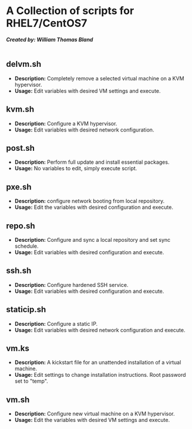 # A Collection of scripts for RHEL7/CentOS7
***Created by: William Thomas Bland***<br>
<br>

delvm.sh
---
* **Description:** Completely remove a selected virtual machine on a KVM hypervisor.<br>
* **Usage:** Edit variables with desired VM settings and execute.

kvm.sh
---
* **Description:** Configure a KVM hypervisor.<br>
* **Usage:** Edit variables with desired network configuration.

post.sh
---
* **Description:** Perform full update and install essential packages.<br>
* **Usage:** No variables to edit, simply execute script.

pxe.sh
---
* **Description:** configure network booting from local repository.<br>
* **Usage:** Edit the variables with desired configuration and execute.

repo.sh
---
* **Description:** Configure and sync a local repository and set sync schedule.<br>
* **Usage:** Edit variables with desired configuration and execute.

ssh.sh
---
* **Description:** Configure hardened SSH service.<br>
* **Usage:** Edit variables with desired configuration and execute.

staticip.sh
---
* **Description:** Configure a static IP.<br>
* **Usage:** Edit variables with desired network configuration and execute.

vm.ks
---
* **Description:** A kickstart file for an unattended installation of a virtual machine.<br>
* **Usage:** Edit settings to change installation instructions. Root password set to "temp".

vm.sh
---
* **Description:** Configure new virtual machine on a KVM hypervisor.<br>
* **Usage:** Edit the variables with desired VM settings and execute.
